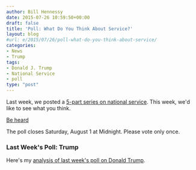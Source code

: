 ```yaml
---
author: Bill Hennessy
date: 2015-07-26 10:59:50+00:00
draft: false
title: 'Poll: What Do You Think About Service?'
layout: blog
#url: e/2015/07/26/poll-what-do-you-think-about-service/
categories:
- News
- Trump
tags:
- Donald J. Trump
- National Service
- poll
type: "post"
---
```


Last week, we posted a [5-part series on national service](https://hennessysview.com/free-service-ebook/). This week, we'd like to see what you think.

[Be heard](https://bhennessy.typeform.com/to/WanYU7)


The poll closes Saturday, August 1 at Midnight.
Please vote only once.



### Last Week's Poll: Trump



Here's my [analysis of last week's poll on Donald Trump](https://wp.me/p3daxv-4f6).
